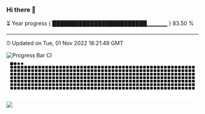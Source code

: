 ### Hi there 👋

⏳ Year progress { █████████████████████████▁▁▁▁▁ } 83.50 %

---

⏰ Updated on Tue, 01 Nov 2022 18:21:49 GMT

![Progress Bar CI](https://github.com/liununu/liununu/workflows/Progress%20Bar%20CI/badge.svg)![](https://raw.githubusercontent.com/L1cardo/L1cardo/main/assets/github-contribution-grid-snake.svg)![](https://raw.githubusercontent.com/seesaws/seesaws/main/assets/github-contribution-grid-snake.svg)
